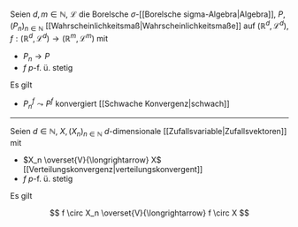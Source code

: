 Seien $d, m \in \mathbb{N}$, $\mathcal{L}$ die Borelsche $\sigma$-[[Borelsche sigma-Algebra|Algebra]], $P, (P_n)_{n \in \mathbb{N}}$ [[Wahrscheinlichkeitsmaß|Wahrscheinlichkeitsmaße]] auf $(\mathbb{R}^d, \mathcal{L}^d)$, $f : (\mathbb{R}^d, \mathcal{L}^d) \to (\mathbb{R}^m, \mathcal{L}^m)$ mit
- $P_n \to P$
- $f$ $p$-f. ü. stetig

Es gilt
- $P_n^f \leadsto P^f$ konvergiert [[Schwache Konvergenz|schwach]]

---

Seien $d \in \mathbb{N}$, $X, (X_n)_{n \in \mathbb{N}}$ $d$-dimensionale [[Zufallsvariable|Zufallsvektoren]] mit
- $X_n \overset{V}{\longrightarrow} X$ [[Verteilungskonvergenz|verteilungskonvergent]]
- $f$ $p$-f. ü. stetig

Es gilt

$$
	f \circ X_n \overset{V}{\longrightarrow} f \circ X
$$